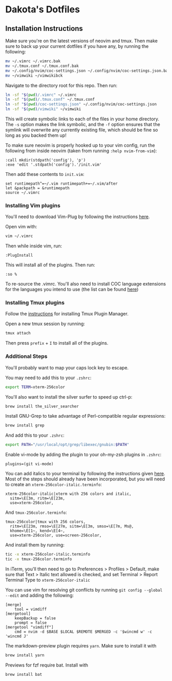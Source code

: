 # Dakota's Dotfiles

## Installation Instructions

Make sure you're on the latest versions of neovim and tmux. Then make sure to
back up your current dotfiles if you have any, by running the following:

```bash
mv ~/.vimrc ~/.vimrc.bak
mv ~/.tmux.conf ~/.tmux.conf.bak
mv ~/.config/nvim/coc-settings.json ~/.config/nvim/coc-settings.json.bak
mv ~/vimwiki ~/vimwikibck
```

Navigate to the directory root for this repo. Then run:

```bash
ln -sf "$(pwd)/.vimrc" ~/.vimrc
ln -sf "$(pwd)/.tmux.conf" ~/.tmux.conf
ln -sf "$(pwd)/coc-settings.json" ~/.config/nvim/coc-settings.json
ln -sf "$(pwd)/vimwiki" ~/vimwiki
```

This will create symbolic links to each of the files in your home directory. The
`-s` option makes the link symbolic, and the `-f` option ensures that the
symlink will overwrite any currently existing file, which should be fine so long
as you backed them up!

To make sure neovim is properly hooked up to your vim config, run the following
from inside neovim (taken from running `:help nvim-from-vim`):

```vim
:call mkdir(stdpath('config'), 'p')
:exe 'edit '.stdpath('config').'/init.vim'
```

Then add these contents to `init.vim`:

```vim
set runtimepath^=~/.vim runtimepath+=~/.vim/after
let &packpath = &runtimepath
source ~/.vimrc
```

### Installing Vim plugins

You'll need to download Vim-Plug by following the instructions
[here](https://github.com/junegunn/vim-plug).

Open vim with:

```bash
vim ~/.vimrc
```

Then while inside vim, run:

```vim
:PlugInstall
```

This will install all of the plugins. Then run:

```vim
:so %
```

To re-source the .vimrc. You'll also need to install COC language extensions for
the languages you intend to use (the list can be found
[here](https://github.com/neoclide/coc.nvim/wiki/Using-coc-extensions#implemented-coc-extensions))

### Installing Tmux plugins

Follow the [instructions](ihttps://github.com/tmux-plugins/tpm) for installing
Tmux Plugin Manager.

Open a new tmux session by running:

```bash
tmux attach
```

Then press `prefix` + `I` to install all of the plugins.

### Additional Steps

You'll probably want to map your caps lock key to escape.

You may need to add this to your `.zshrc`:

```bash
export TERM=xterm-256color
```

You'll also want to install the silver surfer to speed up ctrl-p:

```bash
brew install the_silver_searcher
```

Install GNU-Grep to take advantage of Perl-compatible regular expressions:

```bash
brew install grep
```

And add this to your `.zshrc`:

```bash
export PATH="/usr/local/opt/grep/libexec/gnubin:$PATH"
```

Enable vi-mode by adding the plugin to your oh-my-zsh plugins in `.zshrc`:

```
plugins=(git vi-mode)
```

You can add italics to your terminal by following the instructions given
[here](https://medium.com/@dubistkomisch/how-to-actually-get-italics-and-true-colour-to-work-in-iterm-tmux-vim-9ebe55ebc2be).
Most of the steps should already have been incorporated, but you will need to
create an `xterm-256color-italic.terminfo`:

```
xterm-256color-italic|xterm with 256 colors and italic,
  sitm=\E[3m, ritm=\E[23m,
  use=xterm-256color,
```

And `tmux-256color.terminfo`:

```
tmux-256color|tmux with 256 colors,
  ritm=\E[23m, rmso=\E[27m, sitm=\E[3m, smso=\E[7m, Ms@,
  khome=\E[1~, kend=\E[4~,
  use=xterm-256color, use=screen-256color,
```

And install them by running:

```bash
tic -x xterm-256color-italic.terminfo
tic -x tmux-256color.terminfo
```

In iTerm, you'll then need to go to Preferences > Profiles > Default, make sure
that Text > Italic text allowed is checked, and set Terminal > Report Terminal
Type to `xterm-256color-italic`

You can use vim for resolving git conflicts by running
`git config --global --edit` and adding the following:

```gitconfig
[merge]
    tool = vimdiff
[mergetool]
    keepBackup = false
    prompt = false
[mergetool "vimdiff"]
    cmd = nvim -d $BASE $LOCAL $REMOTE $MERGED -c '$wincmd w' -c 'wincmd J'
```

The markdown-preview plugin requires `yarn`. Make sure to install it with

```sh
brew install yarn
```

Previews for fzf require bat. Install with

```sh
brew install bat
```
